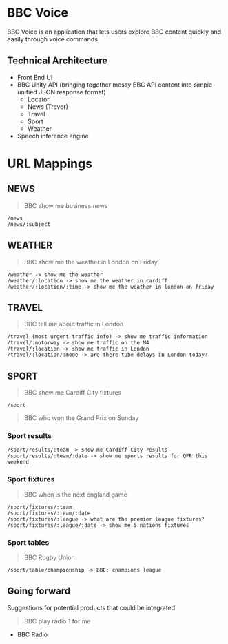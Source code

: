 BBC Voice
=========

BBC Voice is an application that lets users explore BBC content quickly and easily through voice commands

## Technical Architecture

+ Front End UI
+ BBC Unity API (bringing together messy BBC API content into simple unified JSON response format)
  - Locator
  - News (Trevor)
  - Travel
  - Sport
  - Weather
+ Speech inference engine

URL Mappings
================

## NEWS

> BBC show me business news

```
/news
/news/:subject
```

## WEATHER

> BBC show me the weather in London on Friday

```
/weather -> show me the weather
/weather/:location -> show me the weather in cardiff
/weather/:location/:time -> show me the weather in london on friday
```

## TRAVEL

> BBC tell me about traffic in London

```
/travel (most urgent traffic info) -> show me traffic information
/travel/:motorway -> show me traffic on the M4
/travel/:location -> show me traffic in London
/travel/:location/:mode -> are there tube delays in London today?
```

## SPORT

> BBC show me Cardiff City fixtures

```
/sport
```

> BBC who won the Grand Prix on Sunday

### Sport results

```
/sport/results/:team -> show me Cardiff City results
/sport/results/:team/:date -> show me sports results for QPR this weekend
```

### Sport fixtures

> BBC when is the next england game

```
/sport/fixtures/:team
/sport/fixtures/:team/:date
/sport/fixtures/:league -> what are the premier league fixtures?
/sport/fixtures/:league/:date -> show me 5 nations fixtures
```

### Sport tables

> BBC Rugby Union

```
/sport/table/championship -> BBC: champions league
```

## Going forward

Suggestions for potential products that could be integrated

> BBC play radio 1 for me

+ BBC Radio

